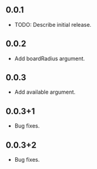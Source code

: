 ## 0.0.1

* TODO: Describe initial release.

## 0.0.2

* Add boardRadius argument.

## 0.0.3

* Add available argument.

## 0.0.3+1

* Bug fixes.

## 0.0.3+2

* Bug fixes.